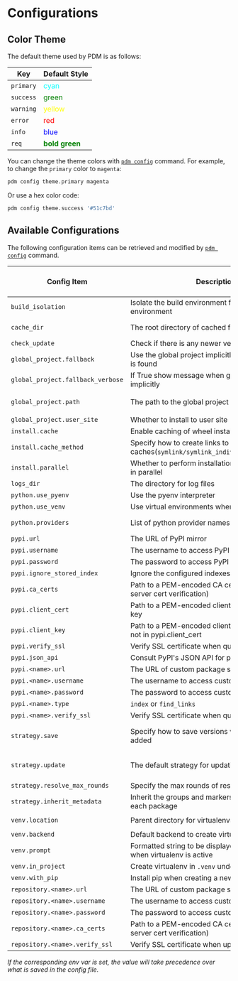 # Configurations

[pdm-config]: ../reference/cli.md#config

## Color Theme

The default theme used by PDM is as follows:

| Key       | Default Style                                                |
| --------- | ------------------------------------------------------------ |
| `primary` | <span style="color:cyan">cyan</span>                         |
| `success` | <span style="color:green">green</span>                       |
| `warning` | <span style="color:yellow">yellow</span>                     |
| `error`   | <span style="color:red">red</span>                           |
| `info`    | <span style="color:blue">blue</span>                         |
| `req`     | <span style="color:green;font-weight:bold">bold green</span> |

You can change the theme colors with [`pdm config`][pdm-config] command. For example, to change the `primary` color to `magenta`:

```bash
pdm config theme.primary magenta
```

Or use a hex color code:

```bash
pdm config theme.success '#51c7bd'
```

## Available Configurations

The following configuration items can be retrieved and modified by [`pdm config`][pdm-config] command.

| Config Item                       | Description                                                                          | Default Value                                                         | Available in Project | Env var                   |
| --------------------------------- | ------------------------------------------------------------------------------------ | --------------------------------------------------------------------- | -------------------- |---------------------------|
| `build_isolation`                 | Isolate the build environment from the project environment                           | Yes                                                                   | Yes                  | `PDM_BUILD_ISOLATION`     |
| `cache_dir`                       | The root directory of cached files                                                   | The default cache location on OS                                      | No                   | `PDM_CACHE_DIR`           |
| `check_update`                    | Check if there is any newer version available                                        | True                                                                  | No                   | `PDM_CHECK_UPDATE`        |
| `global_project.fallback`         | Use the global project implicitly if no local project is found                       | `False`                                                               | No                   |                           |
| `global_project.fallback_verbose` | If True show message when global project is used implicitly                          | `True`                                                                | No                   |                           |
| `global_project.path`             | The path to the global project                                                       | `<default config location on OS>/global-project`                      | No                   |                           |
| `global_project.user_site`        | Whether to install to user site                                                      | `False`                                                               | No                   |                           |
| `install.cache`                   | Enable caching of wheel installations                                                | False                                                                 | Yes                  |                           |
| `install.cache_method`            | Specify how to create links to the caches(`symlink/symlink_individual/hardlink/pth`) | `symlink`                                                             | Yes                  |                           |
| `install.parallel`                | Whether to perform installation and uninstallation in parallel                       | `True`                                                                | Yes                  | `PDM_PARALLEL_INSTALL`    |
| `logs_dir`                        | The directory for log files                                                          | <default logs location on OS>/pdm                                     | No                   | `PDM_LOGS_DIR `           |
| `python.use_pyenv`                | Use the pyenv interpreter                                                            | `True`                                                                | Yes                  |                           |
| `python.use_venv`                 | Use virtual environments when available                                              | `True`                                                                | Yes                  | `PDM_USE_VENV`            |
| `python.providers`                | List of python provider names for findpython                                         | All providers supported by findpython                                 | Yes                  |                           |
| `pypi.url`                        | The URL of PyPI mirror                                                               | `https://pypi.org/simple`                                             | Yes                  | `PDM_PYPI_URL`            |
| `pypi.username`                   | The username to access PyPI                                                          |                                                                       | Yes                  | `PDM_PYPI_USERNAME`       |
| `pypi.password`                   | The password to access PyPI                                                          |                                                                       | Yes                  | `PDM_PYPI_PASSWORD`       |
| `pypi.ignore_stored_index`        | Ignore the configured indexes                                                        | `False`                                                               | Yes                  | `PDM_IGNORE_STORED_INDEX` |
| `pypi.ca_certs`                   | Path to a PEM-encoded CA cert bundle (used for server cert verification)             | The CA certificates from [certifi](https://pypi.org/project/certifi/) | Yes                  |                           |
| `pypi.client_cert`                | Path to a PEM-encoded client cert and optional key                                   |                                                                       | No                   |                           |
| `pypi.client_key`                 | Path to a PEM-encoded client cert private key, if not in pypi.client_cert            |                                                                       | No                   |                           |
| `pypi.verify_ssl`                 | Verify SSL certificate when query PyPI                                               | `True`                                                                | Yes                  |                           |
| `pypi.json_api`                   | Consult PyPI's JSON API for package metadata                                         | `False`                                                               | Yes                  | `PDM_PYPI_JSON_API`       |
| `pypi.<name>.url`                 | The URL of custom package source                                                     | `https://pypi.org/simple`                                             | Yes                  |                           |
| `pypi.<name>.username`            | The username to access custom source                                                 |                                                                       | Yes                  |                           |
| `pypi.<name>.password`            | The password to access custom source                                                 |                                                                       | Yes                  |                           |
| `pypi.<name>.type`                | `index` or `find_links`                                                              | `index`                                                               | Yes                  |                           |
| `pypi.<name>.verify_ssl`          | Verify SSL certificate when query custom source                                      | `True`                                                                | Yes                  |                           |
| `strategy.save`                   | Specify how to save versions when a package is added                                 | `minimum`(can be: `exact`, `wildcard`, `minimum`, `compatible`)       | Yes                  |                           |
| `strategy.update`                 | The default strategy for updating packages                                           | `reuse`(can be : `eager`, `reuse`, `all`, `reuse-installed`)          | Yes                  |                           |
| `strategy.resolve_max_rounds`     | Specify the max rounds of resolution process                                         | 10000                                                                 | Yes                  | `PDM_RESOLVE_MAX_ROUNDS`  |
| `strategy.inherit_metadata`       | Inherit the groups and markers from parents for each package                         | `True`                                                                | Yes                  |                           |
| `venv.location`                   | Parent directory for virtualenvs                                                     | `<default data location on OS>/venvs`                                 | No                   |                           |
| `venv.backend`                    | Default backend to create virtualenv                                                 | `virtualenv`                                                          | Yes                  | `PDM_VENV_BACKEND`        |
| `venv.prompt`                     | Formatted string to be displayed in the prompt when virtualenv is active             | `{project_name}-{python_version}`                                     | Yes                  | `PDM_VENV_PROMPT`         |
| `venv.in_project`                 | Create virtualenv in `.venv` under project root                                      | `True`                                                                | Yes                  | `PDM_VENV_IN_PROJECT`     |
| `venv.with_pip`                   | Install pip when creating a new venv                                                 | `False`                                                               | Yes                  | `PDM_VENV_WITH_PIP`       |
| `repository.<name>.url`           | The URL of custom package source                                                     | `https://pypi.org/simple`                                             | Yes                  |                           |
| `repository.<name>.username`      | The username to access custom repository                                             |                                                                       | Yes                  |                           |
| `repository.<name>.password`      | The password to access custom repository                                             |                                                                       | Yes                  |                           |
| `repository.<name>.ca_certs`      | Path to a PEM-encoded CA cert bundle (used for server cert verification)             | The CA certificates from [certifi](https://pypi.org/project/certifi/) | Yes                  |                           |
| `repository.<name>.verify_ssl`    | Verify SSL certificate when uploading to repository                                  | `True`                                                                | Yes                  |                           |

_If the corresponding env var is set, the value will take precedence over what is saved in the config file._
